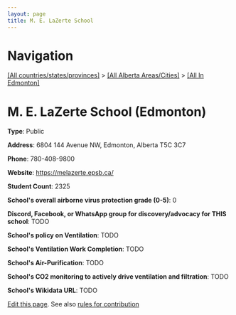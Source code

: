 ```yaml
---
layout: page
title: M. E. LaZerte School
---
```

# Navigation

[[All countries/states/provinces]](../../..) > [[All Alberta Areas/Cities]](../..) > [[All In Edmonton]](..)

# M. E. LaZerte School (Edmonton)

**Type**: Public

**Address**: 6804 144 Avenue NW, Edmonton, Alberta T5C 3C7

**Phone**: 780-408-9800

**Website**: <https://melazerte.epsb.ca/>

**Student Count**: 2325

**School's overall airborne virus protection grade (0-5)**: 0

**Discord, Facebook, or WhatsApp group for discovery/advocacy for THIS school**: TODO

**School's policy on Ventilation**: TODO

**School's Ventilation Work Completion**: TODO

**School's Air-Purification**: TODO

**School's CO2 monitoring to actively drive ventilation and filtration**: TODO

**School's Wikidata URL**: TODO


[Edit this page](https://github.com/ventilate-schools/AB/edit/main/./Edmonton/M._E._LaZerte_School.md). See also [rules for contribution](../../../contribution-rules/)